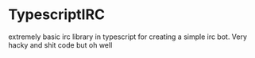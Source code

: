 # TypescriptIRC
extremely basic irc library in typescript for creating a simple irc bot. Very hacky and shit code but oh well
